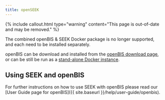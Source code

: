 ```yaml
---
title: openSEEK
---
```


{% include callout.html type="warning" content="This page is out-of-date and may be removed." %}

The combined openBIS & SEEK Docker package is no longer supported, and each need to be installed separately.

openBIS can be download and installed from the [openBIS download page](https://wiki-bsse.ethz.ch/display/bis/openBIS+Download+Page), or can be still be run as a [stand-alone Docker instance](https://hub.docker.com/r/openbis/debian-openbis).




## Using SEEK and openBIS

For further instructions on how to use SEEK with openBIS please read our [User Guide page for openBIS]({{ site.baseurl }}/help/user-guide/openbis).

